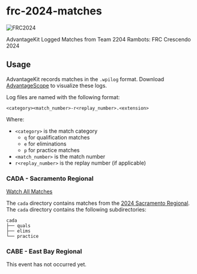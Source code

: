 # frc-2024-matches

![FRC2024](https://img.shields.io/badge/FIRST_Robotics_Competition-Crescendo_2024-0066B3?style=for-the-badge&logo=FIRST&link=https%3A%2F%2Fwww.firstinspires.org%2Frobotics%2Ffrc)

AdvantageKit Logged Matches from Team 2204 Rambots: FRC Crescendo 2024

## Usage
    
AdvantageKit records matches in the `.wpilog` format. Download [AdvantageScope](https://github.com/Mechanical-Advantage/AdvantageScope) to visualize these logs.

Log files are named with the following format:
```
<category><match_number>-r<replay_number>.<extension>
```

Where:
- `<category>` is the match category 
    - `q` for qualification matches
    - `e` for eliminations
    - `p` for practice matches
- `<match_number>` is the match number
- `r<replay_number>` is the replay number (if applicable)

### CADA - Sacramento Regional

[Watch All Matches](https://www.youtube.com/watch_videos?video_ids=F3L5Y4-eJ3k,bLUotCv669I,J8XegJYn4Qw,hLACaRWA6Wc,z4MshUPncNg,HwF0EaQTC78,OgJYztYOhMA,Sl34dwJU1s0,XZcDsppLIZQ,aHjWwsYvRMc,GNeNg9grB3Q,ibkYpbmG-i4,BnzkoyEQlD8&title=Sacramento%20Regional%20(Team%202204))

The `cada` directory contains matches from the [2024 Sacramento Regional](https://www.thebluealliance.com/event/2024cada). The `cada` directory contains the following subdirectories:
```
cada
├── quals
├── elims
└── practice
```

### CABE - East Bay Regional

This event has not occurred yet.
